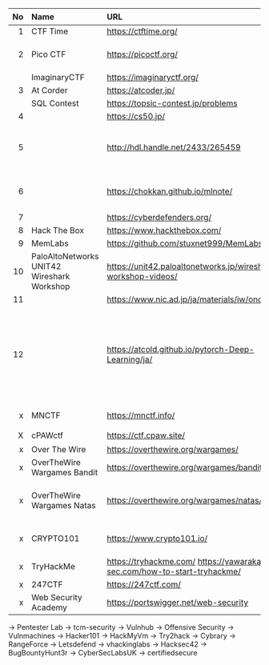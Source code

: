 |No|Name|URL|コメント
|--:|:--|:--|:--|
|  1| CTF Time | https://ctftime.org/
|  2| Pico CTF | https://picoctf.org/ | Carnegie Mellon University
|   | ImaginaryCTF | https://imaginaryctf.org/ |
|  3| At Corder | https://atcoder.jp/ |
|   | SQL Contest | https://topsic-contest.jp/problems |
|  4| | https://cs50.jp/
|  5| | http://hdl.handle.net/2433/265459 | 京都大学プログラミング演習 Python 2021
|  6| | https://chokkan.github.io/mlnote/ | 東京工業大学情報理工学院 機械学習帳
|  7| | https://cyberdefenders.org/ |
|  8| Hack The Box | https://www.hackthebox.com/ |
|  9| MemLabs | https://github.com/stuxnet999/MemLabs |
| 10| PaloAltoNetworks UNIT42 Wireshark Workshop | https://unit42.paloaltonetworks.jp/wireshark-workshop-videos/ |
| 11| | https://www.nic.ad.jp/ja/materials/iw/ondemand/ |
| 12| | https://atcold.github.io/pytorch-Deep-Learning/ja/ | 深層学習 DS-GA 1008 · 2020年度春学期 · ニューヨーク大学データ・サイエンス・センター |
|  x| MNCTF | https://mnctf.info/ | Macnica CTF (日本語) |
|  X| cPAWctf | https://ctf.cpaw.site/ |  (日本語) |
|  x| Over The Wire | https://overthewire.org/wargames/ | |
|  x| OverTheWire Wargames Bandit | https://overthewire.org/wargames/bandit/ | Shell |
|  x| OverTheWire Wargames Natas | https://overthewire.org/wargames/natas/ | basics of serverside web-security |
|  x| CRYPTO101 | https://www.crypto101.io/ | introductory course on cryptography |
|  x| TryHackMe | https://tryhackme.com/   https://yawaraka-sec.com/how-to-start-tryhackme/ | |
|  x| 247CTF | https://247ctf.com/ | |
|  x| Web Security Academy | https://portswigger.net/web-security | |




→ Pentester Lab
→ tcm-security
→ Vulnhub
→ Offensive Security 
→ Vulnmachines
→ Hacker101
→ HackMyVm
→ Try2hack
→ Cybrary
→ RangeForce
→ Letsdefend
→ vhackinglabs 
→ Hacksec42 
→ BugBountyHunt3r 
→ CyberSecLabsUK 
→ certifiedsecure 


